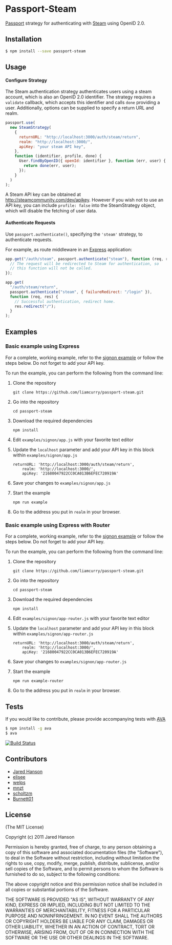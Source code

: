 # Passport-Steam

[Passport](https://github.com/jaredhanson/passport) strategy for authenticating
with [Steam](http://steamcommunity.com/) using OpenID 2.0.

## Installation

```bash
$ npm install --save passport-steam
```

## Usage

#### Configure Strategy

The Steam authentication strategy authenticates users using a steam account,
which is also an OpenID 2.0 identifier. The strategy requires a `validate`
callback, which accepts this identifier and calls `done` providing a user.
Additionally, options can be supplied to specify a return URL and realm.

```javascript
passport.use(
  new SteamStrategy(
    {
      returnURL: "http://localhost:3000/auth/steam/return",
      realm: "http://localhost:3000/",
      apiKey: "your steam API key",
    },
    function (identifier, profile, done) {
      User.findByOpenID({ openId: identifier }, function (err, user) {
        return done(err, user);
      });
    }
  )
);
```

A Steam API key can be obtained at http://steamcommunity.com/dev/apikey. However if you wish not to use an API key, you can include `profile: false` into the SteamStrategy object, which will disable the fetching of user data.

#### Authenticate Requests

Use `passport.authenticate()`, specifying the `'steam'` strategy, to
authenticate requests.

For example, as route middleware in an [Express](http://expressjs.com/)
application:

```javascript
app.get("/auth/steam", passport.authenticate("steam"), function (req, res) {
  // The request will be redirected to Steam for authentication, so
  // this function will not be called.
});

app.get(
  "/auth/steam/return",
  passport.authenticate("steam", { failureRedirect: "/login" }),
  function (req, res) {
    // Successful authentication, redirect home.
    res.redirect("/");
  }
);
```

## Examples

### Basic example using Express

For a complete, working example, refer to the [signon example](https://github.com/liamcurry/passport-steam/tree/master/examples/signon) or follow the steps below. Do not forget to add your API key.

To run the example, you can perform the following from the command line:

1. Clone the repository

   `git clone https://github.com/liamcurry/passport-steam.git`

2. Go into the repository

   `cd passport-steam`

3. Download the required dependencies

   `npm install`

4. Edit `examples/signon/app.js` with your favorite text editor
5. Update the `localhost` parameter and add your API key in this block within `examples/signon/app.js`

   ```
   returnURL: 'http://localhost:3000/auth/steam/return',
       realm: 'http://localhost:3000/',
       apiKey: '21680047922CC0CA013B6EFEC720919A'
   ```

6. Save your changes to `examples/signon/app.js`
7. Start the example

   ```
   npm run example
   ```

8. Go to the address you put in `realm` in your browser.

### Basic example using Express with Router

For a complete, working example, refer to the [signon example](https://github.com/liamcurry/passport-steam/tree/master/examples/signon) or follow the steps below. Do not forget to add your API key.

To run the example, you can perform the following from the command line:

1. Clone the repository

   `git clone https://github.com/liamcurry/passport-steam.git`

2. Go into the repository

   `cd passport-steam`

3. Download the required dependencies

   `npm install`

4. Edit `examples/signon/app-router.js` with your favorite text editor
5. Update the `localhost` parameter and add your API key in this block within `examples/signon/app-router.js`

   ```
   returnURL: 'http://localhost:3000/auth/steam/return',
       realm: 'http://localhost:3000/',
       apiKey: '21680047922CC0CA013B6EFEC720919A'
   ```

6. Save your changes to `examples/signon/app-router.js`
7. Start the example

   ```
   npm run example-router
   ```

8. Go to the address you put in `realm` in your browser.

## Tests

If you would like to contribute, please provide accompanying tests with [AVA](https://github.com/sindresorhus/ava)

```bash
$ npm install -g ava
$ ava
```

[![Build Status](https://secure.travis-ci.org/liamcurry/passport-steam.png)](http://travis-ci.org/liamcurry/passport-steam)

## Contributors

- [Jared Hanson](http://github.com/jaredhanson)
- [elisee](https://github.com/elisee)
- [welps](https://github.com/welps)
- [mnzt](https://github.com/mnzt)
- [scholtzm](https://github.com/scholtzm)
- [Burnett01](https://github.com/Burnett01)

## License

(The MIT License)

Copyright (c) 2011 Jared Hanson

Permission is hereby granted, free of charge, to any person obtaining a copy of
this software and associated documentation files (the "Software"), to deal in
the Software without restriction, including without limitation the rights to
use, copy, modify, merge, publish, distribute, sublicense, and/or sell copies of
the Software, and to permit persons to whom the Software is furnished to do so,
subject to the following conditions:

The above copyright notice and this permission notice shall be included in all
copies or substantial portions of the Software.

THE SOFTWARE IS PROVIDED "AS IS", WITHOUT WARRANTY OF ANY KIND, EXPRESS OR
IMPLIED, INCLUDING BUT NOT LIMITED TO THE WARRANTIES OF MERCHANTABILITY, FITNESS
FOR A PARTICULAR PURPOSE AND NONINFRINGEMENT. IN NO EVENT SHALL THE AUTHORS OR
COPYRIGHT HOLDERS BE LIABLE FOR ANY CLAIM, DAMAGES OR OTHER LIABILITY, WHETHER
IN AN ACTION OF CONTRACT, TORT OR OTHERWISE, ARISING FROM, OUT OF OR IN
CONNECTION WITH THE SOFTWARE OR THE USE OR OTHER DEALINGS IN THE SOFTWARE.
